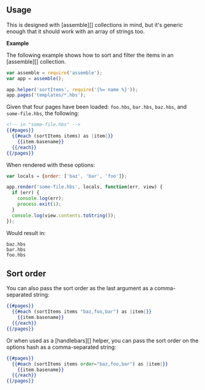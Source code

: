 ## Usage

This is designed with [assemble][] collections in mind, but it's generic enough that it should work with an array of strings too.

**Example**

The following example shows how to sort and filter the items in an [assemble][] collection. 

```js
var assemble = require('assemble');
var app = assemble();

app.helper('sortItems', require('{%= name %}'));
app.pages('templates/*.hbs');
```

Given that four pages have been loaded: `foo.hbs`, `bar.hbs`, `baz.hbs`, and `some-file.hbs`, the following:

```handlebars
<!-- in "some-file.hbs" -->
{{#pages}}
  {{#each (sortItems items) as |item|}}
    {{item.basename}}
  {{/each}}
{{/pages}}
```

When rendered with these options:

```js
var locals = {order: ['baz', 'bar', 'foo']};

app.render('some-file.hbs', locals, function(err, view) {
  if (err) {
    console.log(err);
    process.exit(1);
  }
  console.log(view.contents.toString());
});
```

Would result in:

```
baz.hbs
bar.hbs
foo.hbs
```

## Sort order

You can also pass the sort order as the last argument as a comma-separated string:

```handlebars
{{#pages}}
  {{#each (sortItems items "baz,foo,bar") as |item|}}
    {{item.basename}}
  {{/each}}
{{/pages}}
```

Or when used as a [handlebars][] helper, you can pass the sort order on the options hash as a comma-separated string:

```handlebars
{{#pages}}
  {{#each (sortItems items order="baz,foo,bar") as |item|}}
    {{item.basename}}
  {{/each}}
{{/pages}}
```
